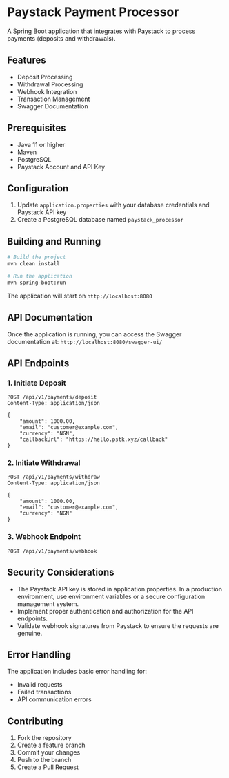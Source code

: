 # Paystack Payment Processor

A Spring Boot application that integrates with Paystack to process payments (deposits and withdrawals).

## Features

- Deposit Processing
- Withdrawal Processing
- Webhook Integration
- Transaction Management
- Swagger Documentation

## Prerequisites

- Java 11 or higher
- Maven
- PostgreSQL
- Paystack Account and API Key

## Configuration

1. Update `application.properties` with your database credentials and Paystack API key
2. Create a PostgreSQL database named `paystack_processor`

## Building and Running

```bash
# Build the project
mvn clean install

# Run the application
mvn spring-boot:run
```

The application will start on `http://localhost:8080`

## API Documentation

Once the application is running, you can access the Swagger documentation at:
`http://localhost:8080/swagger-ui/`

## API Endpoints

### 1. Initiate Deposit
```http
POST /api/v1/payments/deposit
Content-Type: application/json

{
    "amount": 1000.00,
    "email": "customer@example.com",
    "currency": "NGN",
    "callbackUrl": "https://hello.pstk.xyz/callback"
}
```

### 2. Initiate Withdrawal
```http
POST /api/v1/payments/withdraw
Content-Type: application/json

{
    "amount": 1000.00,
    "email": "customer@example.com",
    "currency": "NGN"
}
```

### 3. Webhook Endpoint
```http
POST /api/v1/payments/webhook
```

## Security Considerations

- The Paystack API key is stored in application.properties. In a production environment, use environment variables or a secure configuration management system.
- Implement proper authentication and authorization for the API endpoints.
- Validate webhook signatures from Paystack to ensure the requests are genuine.

## Error Handling

The application includes basic error handling for:
- Invalid requests
- Failed transactions
- API communication errors

## Contributing

1. Fork the repository
2. Create a feature branch
3. Commit your changes
4. Push to the branch
5. Create a Pull Request

